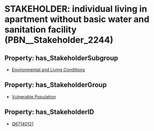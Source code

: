 # STAKEHOLDER: __individual living in apartment without basic water and sanitation facility__ (PBN__Stakeholder_2244)

## Property: has_StakeholderSubgroup

* [Environmental and Living Conditions](PBN__StakeholderSubgroup_98)

## Property: has_StakeholderGroup

* [Vulnerable Population](PBN__StakeholderGroup_6)

## Property: has_StakeholderID

* [Q67140121](Q67140121)

